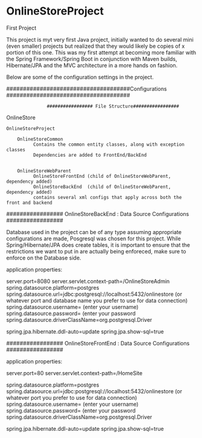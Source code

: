 # OnlineStoreProject
First Project

This project is myt very first Java project, initially wanted to do several mini (even smaller) projects but realized that they would likely be copies
of x portion of this one. This was my first attempt at becoming more familiar with the Spring Framework/Spring Boot in conjunction with Maven builds, Hibernate/JPA and the MVC architecture in 
a more hands on fashion. 


Below are some of the configuration settings in the project.


#####################################Configurations #####################################


    	           ################# File Structure#################



OnlineStore

    OnlineStoreProject

    	OnlineStoreCommon
    		  Contains the common entity classes, along with exception classes
    		  Dependencies are added to FrontEnd/BackEnd


    	OnlineStoreWebParent
    		  OnlineStoreFrontEnd (child of OnlineStoreWebParent, dependency added)
    		  OnlineStoreBackEnd  (child of OnlineStoreWebParent, dependency added)
    		  contains several xml configs that apply across both the front and backend



  #################  OnlineStoreBackEnd : Data Source Configurations  #################



Database used in the project can be of any type assuming appropriate configurations are made, Posgresql was chosen for this
project. While Spring/Hibernate/JPA does create tables, it is important to ensure that the restrictions we want to put in
are actually being enforeced, make sure to enforce on the Database side.

application properties:

server.port=8080
server.servlet.context-path=/OnlineStoreAdmin
spring.datasource.platform=postgres
spring.datasource.url=jdbc:postgresql://localhost:5432/onlinestore (or whatever port and database name you prefer to use for data connection)
spring.datasource.username= (enter your username)
spring.datasource.password= (enter your password
spring.datasource.driverClassName=org.postgresql.Driver

spring.jpa.hibernate.ddl-auto=update
spring.jpa.show-sql=true



 #################  OnlineStoreFrontEnd  : Data Source Configurations  #################



application properties:

server.port=80
server.servlet.context-path=/HomeSite

spring.datasource.platform=postgres
spring.datasource.url=jdbc:postgresql://localhost:5432/onlinestore (or whatever port you prefer to use for data connection)
spring.datasource.username= (enter your username)
spring.datasource.password= (enter your password
spring.datasource.driverClassName=org.postgresql.Driver

spring.jpa.hibernate.ddl-auto=update
spring.jpa.show-sql=true
